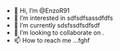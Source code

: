 - 👋 Hi, I’m @EnzoR91
- 👀 I’m interested in sdfsdfsassdfdfs
- 🌱 I’m currently sdsfssdfsdfsdf
- 💞️ I’m looking to collaborate on .
- 📫 How to reach me ...fghf

<!---
EnzoR91/EnzoR91 is a ✨ special ✨ repository because its `README.md` (this file) appears on your GitHub profile.
You can click the Preview link to take a look at your changes.
--->
